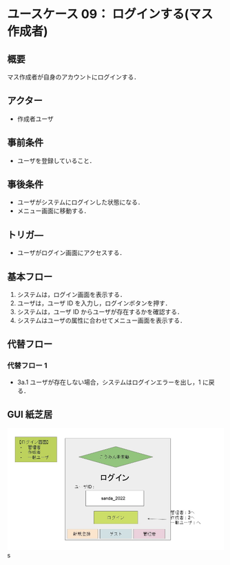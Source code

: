 # ユースケース 09： ログインする(マス作成者)

## 概要

マス作成者が自身のアカウントにログインする．

## アクター

- 作成者ユーザ

## 事前条件

- ユーザを登録していること．

## 事後条件

- ユーザがシステムにログインした状態になる．
- メニュー画面に移動する．

## トリガ―

- ユーザがログイン画面にアクセスする．

## 基本フロー

1. システムは，ログイン画面を表示する．
2. ユーザは，ユーザ ID を入力し，ログインボタンを押す．
3. システムは，ユーザ ID からユーザが存在するかを確認する．
4. システムはユーザの属性に合わせてメニュー画面を表示する．

## 代替フロー

### 代替フロー 1

- 3a.1 ユーザが存在しない場合，システムはログインエラーを出し，1 に戻る．

## GUI 紙芝居
![](img/user_login.JPG)
s
